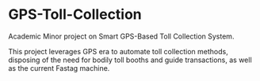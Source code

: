 # GPS-Toll-Collection
Academic Minor project on Smart GPS-Based Toll Collection System.

This project leverages GPS era to automate toll
collection methods, disposing of the need for bodily toll
booths and guide transactions, as well as the current Fastag
machine.
